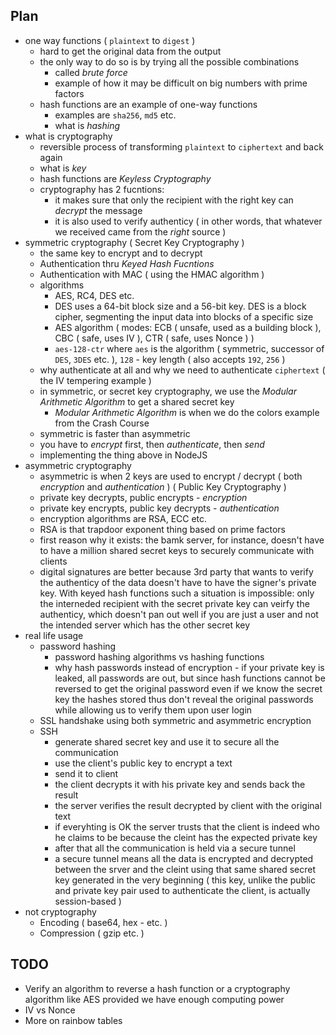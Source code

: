 ## Plan

- one way functions ( `plaintext` to `digest` )
    - hard to get the original data from the output
    - the only way to do so is by trying all the possible combinations
        - called _brute force_
        - example of how it may be difficult on big numbers with prime factors
    - hash functions are an example of one-way functions
        - examples are `sha256`, `md5` etc.
        - what is _hashing_
- what is cryptography
    - reversible process of transforming `plaintext` to `ciphertext` and back again
    - what is _key_
    - hash functions are _Keyless Cryptography_
    - cryptography has 2 fucntions:
        - it makes sure that only the recipient with the right key can _decrypt_ the message
        - it is also used to verify authenticy ( in other words, that whatever we received came from the _right_ source )
- symmetric cryptography ( Secret Key Cryptography )
    - the same key to encrypt and to decrypt
    - Authentication thru _Keyed Hash Fucntions_
    - Authentication with MAC ( using the HMAC algorithm )
    - algorithms
        - AES, RC4, DES etc.
        - DES uses a 64-bit block size and a 56-bit key. DES is a block cipher, segmenting the input data
          into blocks of a specific size
        - AES algorithm ( modes: ECB ( unsafe, used as a building block ), CBC ( safe, uses IV ), CTR ( safe, uses Nonce ) )
        - `aes-128-ctr` where `aes` is the algorithm ( symmetric, successor of `DES`, `3DES` etc. ), `128` - key length
          ( also accepts `192`, `256` )
    - why authenticate at all and why we need to authenticate `ciphertext` ( the IV tempering example )
    - in symmetric, or secret key cryptography, we use the _Modular Arithmetic Algorithm_ to get a shared secret key
        - _Modular Arithmetic Algorithm_ is when we do the colors example from the Crash Course
    - symmetric is faster than asymmetric
    - you have to _encrypt_ first, then _authenticate_, then _send_
    - implementing the thing above in NodeJS
- asymmetric cryptography
    - asymmetric is when 2 keys are used to encrypt / decrypt ( both _encryption_ and _authentication_ ) ( Public Key Cryptography )
    - private key decrypts, public encrypts - _encryption_
    - private key encrypts, public key decrypts - _authentication_
    - encryption algorithms are RSA, ECC etc.
    - RSA is that trapdoor exponent thing based on prime factors
    - first reason why it exists: the bamk server, for instance, doesn't have to have a million shared secret keys
      to securely communicate with clients
    - digital signatures are better because 3rd party that wants to verify the authenticy of the data doesn't have to
      have the signer's private key. With keyed hash functions such a situation is impossible: only the interneded recipient
      with the secret private key can veirfy the authenticy, which doesn't pan out well if you are just a user and not the
      intended server which has the other secret key
- real life usage
    - password hashing
        - password hashing algorithms vs hashing functions
        - why hash passwords instead of encryption - if your private key is leaked, all passwords are out,
          but since hash functions cannot be reversed to get the original password even if we know the secret key
          the hashes stored thus don't reveal the original passwords while allowing us to verify them upon user login
    - SSL handshake using both symmetric and asymmetric encryption
    - SSH
        - generate shared secret key and use it to secure all the communication
        - use the client's public key to encrypt a text
        - send it to client
        - the client decrypts it with his private key and sends back the result
        - the server verifies the result decrypted by client with the original text
        - if everyhting is OK the server trusts that the client is indeed who he claims to be because the cleint has the
          expected private key
        - after that all the communication is held via a secure tunnel
        - a secure tunnel means all the data is encrypted and decrypted between the srver and the cleint using that same
          shared secret key generated in the very beginning ( this key, unlike the public and private key pair used to
          authenticate the client, is actually session-based )
- not cryptography
    - Encoding ( base64, hex - etc. )
    - Compression ( gzip etc. )

## TODO

- Verify an algorithm to reverse a hash function or a cryptography algorithm like AES provided we have enough
  computing power
- IV vs Nonce
- More on rainbow tables
